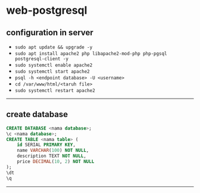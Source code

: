 # web-postgresql
## configuration in server 
- ```sudo apt update && upgrade -y```
- ```sudo apt install apache2 php libapache2-mod-php php-pgsql postgresql-client -y```
- ```sudo systemctl enable apache2```
- ```sudo systemctl start apache2```
- ```psql -h <endpoint database> -U <username>```
- ```cd /var/www/html/<taruh file>```
- ```sudo systemctl restart apache2```
---
## create database
```sql
CREATE DATABASE <nama database>;
\c <nama database>;
CREATE TABLE <nama table> (
    id SERIAL PRIMARY KEY,
    name VARCHAR(100) NOT NULL,
    description TEXT NOT NULL,
    price DECIMAL(10, 2) NOT NULL
);
\dt
\q
```
---
